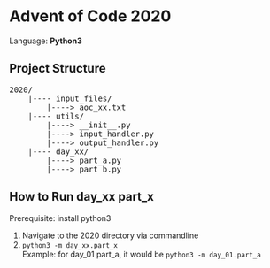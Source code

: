 # Advent of Code 2020
Language: **Python3**

## Project Structure
<pre>
2020/  
    |---- input_files/  
        |----> aoc_xx.txt  
    |---- utils/  
        |----> __init__.py  
        |----> input_handler.py  
        |----> output_handler.py  
    |---- day_xx/  
        |----> part_a.py  
        |----> part_b.py
</pre>

## How to Run day_xx part_x
Prerequisite: install python3  
1. Navigate to the 2020 directory via commandline  
2. `python3 -m day_xx.part_x`  
Example: for day\_01 part\_a, it would be `python3 -m day_01.part_a`

